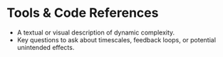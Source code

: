 # Tools & Code References
- A textual or visual description of dynamic complexity.  
- Key questions to ask about timescales, feedback loops, or potential unintended effects.


